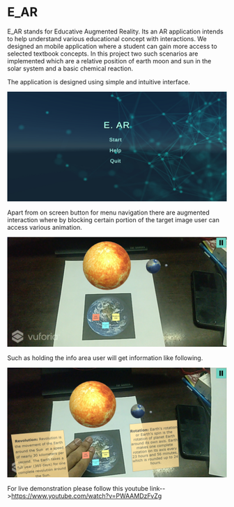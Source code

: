 # E_AR
E_AR stands for Educative Augmented Reality. Its an AR application intends to help understand various educational concept with interactions. We designed an mobile application where a student can gain more access to selected textbook concepts. In this project two such scenarios are implemented which are a relative position of 
earth moon and sun in the solar system and a basic chemical reaction. 

The application is designed using simple and intuitive interface. 

![alt text](https://github.com/Shahir47/E_AR/blob/0e6504f11ec207efc4dad69d2d95f339d4dead71/Screenshot_20220102-095715.jpg)

Apart from on screen button for menu navigation there are augmented interaction where by blocking certain portion of the target image user can access various 
animation. 

![alt text](https://github.com/Shahir47/E_AR/blob/37f7b3a1512d74cadffbf7304acc5804ab2c1828/Screenshot_20220102-095806.jpg)

Such as holding the info area user will get information like following. 

![alt text](https://github.com/Shahir47/E_AR/blob/37f7b3a1512d74cadffbf7304acc5804ab2c1828/Screenshot_20220102-095819.jpg)

For live demonstration please follow this youtube link-->https://www.youtube.com/watch?v=PWAAMDzFvZg 
